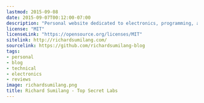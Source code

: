 ```yaml
---
lastmod: 2015-09-08
date: 2015-09-07T00:12:00-07:00
description: "Personal website dedicated to electronics, programming, and reviews."
license: "MIT"
licenseLink: "https://opensource.org/licenses/MIT"
sitelink: http://richardsumilang.com/
sourcelink: https://github.com/richardsumilang-blog
tags:
- personal
- blog
- technical
- electronics
- reviews
image: richardsumilang.png
title: Richard Sumilang - Top Secret Labs
---
```

